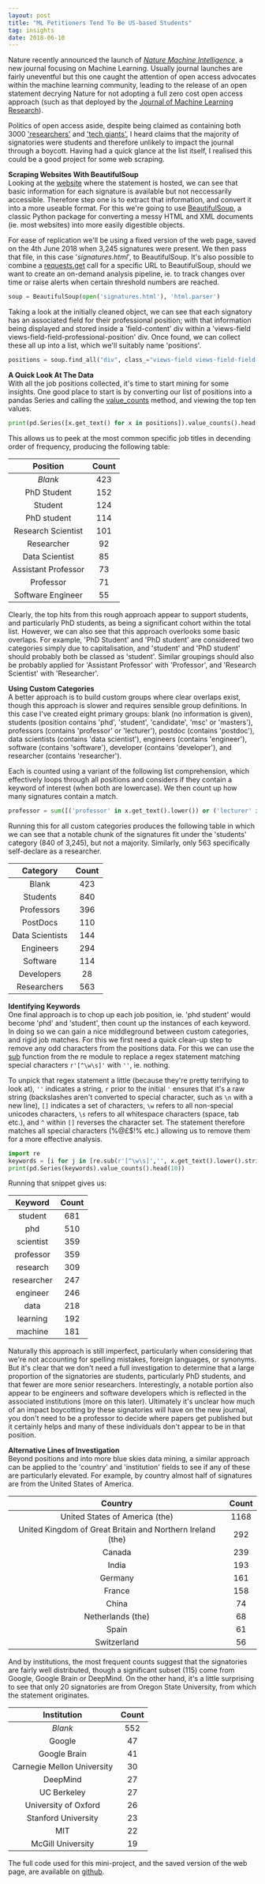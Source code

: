 ```yaml
---
layout: post
title: "ML Petitioners Tend To Be US-based Students"
tag: insights
date: 2018-06-10
---
```


Nature recently announced the launch of [*Nature Machine Intelligence*](https://www.nature.com/natmachintell/), a new journal focusing on Machine Learning. Usually journal launches are fairly uneventful but this one caught the attention of open access advocates within the machine learning community, leading to the release of an open statement decrying Nature for not adopting a full zero cost open access approach (such as that deployed by the [Journal of Machine Learning Research](http://www.jmlr.org/)).

Politics of open access aside, despite being claimed as containing both 3000 ['researchers'](https://www.theguardian.com/science/blog/2018/may/29/why-thousands-of-ai-researchers-are-boycotting-the-new-nature-journal) and ['tech giants'](https://www.forbes.com/sites/samshead/2018/04/30/tech-giant-ai-researchers-boycott-nature-machine-intelligence-journal/#1ef58f015e01), I heard claims that the majority of signatories were students and therefore unlikely to impact the journal through a boycott. Having had a quick glance at the list itself, I realised this could be a good project for some web scraping.

**Scraping Websites With BeautifulSoup**<br>
Looking at the [website](https://openaccess.engineering.oregonstate.edu/signatures) where the statement is hosted, we can see that basic information for each signature is available but not neccessarily accessible. Therefore step one is to extract that information, and convert it into a more useable format. For this we're going to use [BeautifulSoup](https://www.crummy.com/software/BeautifulSoup/?), a classic Python package for converting a messy HTML and XML documents (ie. most websites) into more easily digestible objects.

For ease of replication we'll be using a fixed version of the web page, saved on the 4th June 2018 when 3,245 signatures were present. We then pass that file, in this case '*signatures.html*', to BeautifulSoup. It's also possible to combine a [requests.get](http://docs.python-requests.org/en/master/) call for a specific URL to BeautifulSoup, should we want to create an on-demand analysis pipeline, ie. to track changes over time or raise alerts when certain threshold numbers are reached.

```python
soup = BeautifulSoup(open('signatures.html'), 'html.parser')
```

Taking a look at the initially cleaned object, we can see that each signatory has an associated field for their professional position; with that information being displayed and stored inside a 'field-content' div within a 'views-field views-field-field-professional-position' div. Once found, we can collect these all up into a list, which we'll suitably name 'positions'.

```python
positions = soup.find_all("div", class_="views-field views-field-field-professional-position")
```

**A Quick Look At The Data**<br>
With all the job positions collected, it's time to start mining for some insights. One good place to start is by converting our list of positions into a pandas Series and calling the [value_counts](http://pandas.pydata.org/pandas-docs/version/0.22/generated/pandas.Series.value_counts.html) method, and viewing the top ten values.

```python
print(pd.Series([x.get_text() for x in positions]).value_counts().head(10))
```

This allows us to peek at the most common specific job titles in decending order of frequency, producing the following table:

| Position | Count |
|:-------:|:-------:|
| *Blank* | 423 |
| PhD Student | 152 |
| Student | 124 |
| PhD student | 114 |
| Research Scientist | 101 |
| Researcher | 92 |
| Data Scientist | 85 |
| Assistant Professor | 73 |
| Professor | 71 |
| Software Engineer | 55 |

Clearly, the top hits from this rough approach appear to support students, and particularly PhD students, as being a significant cohort within the total list. However, we can also see that this approach overlooks some basic overlaps. For example, 'PhD Student' and 'PhD student' are considered two categories simply due to capitalisation, and 'student' and 'PhD student' should probably both be classed as 'student'. Similar groupings should also be probably applied for 'Assistant Professor' with 'Professor', and 'Research Scientist' with 'Researcher'.

**Using Custom Categories**<br>
A better approach is to build custom groups where clear overlaps exist, though this approach is slower and requires sensible group definitions. In this case I've created eight primary groups: blank (no information is given), students (position contains 'phd', 'student', 'candidate', 'msc' or 'masters'), professors (contains 'professor' or 'lecturer'), postdoc (contains 'postdoc'), data scientists (contains 'data scientist'), engineers (contains 'engineer'), software (contains 'software'), developer (contains 'developer'), and researcher (contains 'researcher').

Each is counted using a variant of the following list comprehension, which effectively loops through all positions and considers if they contain a keyword of interest (when both are lowercase). We then count up how many signatures contain a match.

```python
professor = sum([('professor' in x.get_text().lower()) or ('lecturer' in x.get_text().lower()) for x in positions])
```

Running this for all custom categories produces the following table in which we can see that a notable chunk of the signatures fit under the 'students' category (840 of 3,245), but not a majority. Similarly, only 563 specifically self-declare as a researcher.

| Category | Count |
|:-------:|:-------:|
| Blank | 423 |
| Students | 840 |
| Professors | 396 |
| PostDocs | 110 |
| Data Scientists | 144 |
| Engineers | 294 |
| Software | 114 |
| Developers | 28 |
| Researchers | 563 |

**Identifying Keywords**<br>
One final approach is to chop up each job position, ie. 'phd student' would become 'phd' and 'student', then count up the instances of each keyword. In doing so we can gain a nice middleground between custom categories, and rigid job matches. For this we first need a quick clean-up step to remove any odd characters from the positions data. For this we can use the [sub](https://docs.python.org/3.2/library/re.html#re.sub) function from the re module to replace a regex statement matching special characters `r'[^\w\s]'` with `''`, ie. nothing.

To unpick that regex statement a little (because they're pretty terrifying to look at), `''` indicates a string, `r` prior to the initial `'` ensures that it's a raw string (backslashes aren't converted to special character, such as `\n` with a new line), `[]` indicates a set of characters, `\w` refers to all non-special unicodes characters, `\s` refers to all whitespace characters (space, tab etc.), and `^` within `[]` reverses the character set. The statement therefore matches all special characters (%@£$!% etc.) allowing us to remove them for a more effective analysis.

```python
import re
keywords = [i for j in [re.sub(r'[^\w\s]','', x.get_text().lower().strip(' ')).split(' ') for x in positions] for i in j if i != '']
print(pd.Series(keywords).value_counts().head(10))
```

Running that snippet gives us:

| Keyword | Count |
|:-------:|:-------:|
| student | 681 |
| phd | 510 |
| scientist | 359 |
| professor | 359 |
| research | 309 |
| researcher | 247 |
| engineer | 246 |
| data | 218 |
| learning | 192 |
| machine | 181 |

Naturally this approach is still imperfect, particularly when considering that we're not accounting for spelling mistakes, foreign languages, or synonyms. But it's clear that we don't need a full investigation to determine that a large proportion of the signatories are students, particularly PhD students, and that fewer are more senior researchers. Interestingly, a notable portion also appear to be engineers and software developers which is reflected in the associated institutions (more on this later). Ultimately it's unclear how much of an impact boycotting by these signatories will have on the new journal, you don't need to be a professor to decide where papers get published but it certainly helps and many of these individuals don't appear to be in that position.

**Alternative Lines of Investigation**<br>
Beyond positions and into more blue skies data mining, a similar approach can be applied to the 'country' and 'institution' fields to see if any of these are particularly elevated. For example, by country almost half of signatures are from the United States of America.

| Country | Count |
|:-------:|:-------:|
| United States of America (the) | 1168 |
| United Kingdom of Great Britain and Northern Ireland (the) | 292 |
| Canada | 239 |
| India | 193 |
| Germany | 161 |
| France | 158 |
| China | 74 |
| Netherlands (the) | 68 |
| Spain | 61 |
| Switzerland | 56 |

And by institutions, the most frequent counts suggest that the signatories are fairly well distributed, though a significant subset (115) come from Google, Google Brain or DeepMind. On the other hand, it's a little surprising to see that only 20 signatories are from Oregon State University, from which the statement originates.

| Institution | Count |
|:-------:|:-------:|
| *Blank* | 552
| Google | 47 |
| Google Brain | 41 |
| Carnegie Mellon University | 30 |
| DeepMind | 27 |
| UC Berkeley | 27 |
| University of Oxford | 26 |
| Stanford University | 23 |
| MIT | 22 |
| McGill University | 19 |

The full code used for this mini-project, and the saved version of the web page, are available on [github](https://github.com/mattravenhall/SignatoryStats).